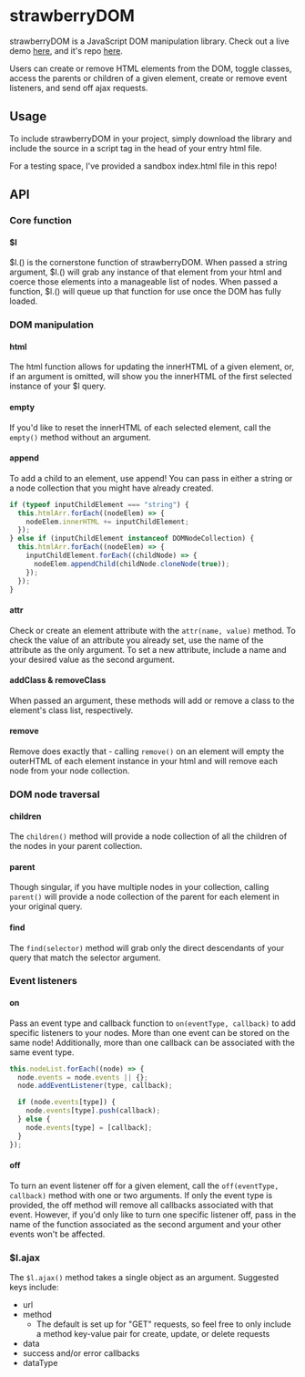 # strawberryDOM

strawberryDOM is a JavaScript DOM manipulation library. Check out a live demo [here](https://lsiler23.github.io/strawberryDOMDemo/), and it's repo [here](https://github.com/lsiler23/strawberryDOMDemo).

Users can create or remove HTML elements from the DOM, toggle classes, access the parents or children of a given element, create or remove event listeners, and send off ajax requests.

## Usage

To include strawberryDOM in your project, simply download the library and include the source in a script tag in the head of your entry html file.

For a testing space, I've provided a sandbox index.html file in this repo!

## API

### Core function
#### $l
$l.() is the cornerstone function of strawberryDOM.
When passed a string argument, $l.() will grab any instance of that element from your html and coerce those elements into a manageable list of nodes.
When passed a function, $l.() will queue up that function for use once the DOM has fully loaded.

### DOM manipulation
#### html
The html function allows for updating the innerHTML of a given element, or, if an argument is omitted, will show you the innerHTML of the first selected instance of your $l query.
#### empty
If you'd like to reset the innerHTML of each selected element, call the ```empty()``` method without an argument.
#### append
To add a child to an element, use append! You can pass in either a string or a node collection that you might have already created.

```javascript
if (typeof inputChildElement === "string") {
  this.htmlArr.forEach((nodeElem) => {
    nodeElem.innerHTML += inputChildElement;
  });
} else if (inputChildElement instanceof DOMNodeCollection) {
  this.htmlArr.forEach((nodeElem) => {
    inputChildElement.forEach((childNode) => {
      nodeElem.appendChild(childNode.cloneNode(true));
    });
  });
}
```
#### attr
Check or create an element attribute with the ```attr(name, value)``` method. To check the value of an attribute you already set, use the name of the attribute as the only argument. To set a new attribute, include a name and your desired value as the second argument.
#### addClass & removeClass
When passed an argument, these methods will add or remove a class to the element's class list, respectively.
#### remove
Remove does exactly that - calling ```remove()``` on an element will empty the outerHTML of each element instance in your html and will remove each node from your node collection.

### DOM node traversal
#### children
The ```children()``` method will provide a node collection of all the children of the nodes in your parent collection.
#### parent
Though singular, if you have multiple nodes in your collection, calling ```parent()``` will provide a node collection of the parent for each element in your original query.
#### find
The ```find(selector)``` method will grab only the direct descendants of your query that match the selector argument.

### Event listeners
#### on
Pass an event type and callback function to ```on(eventType, callback)``` to add specific listeners to your nodes. More than one event can be stored on the same node! Additionally, more than one callback can be associated with the same event type.
```javascript
this.nodeList.forEach((node) => {
  node.events = node.events || {};
  node.addEventListener(type, callback);

  if (node.events[type]) {
    node.events[type].push(callback);
  } else {
    node.events[type] = [callback];
  }
});
```
#### off
To turn an event listener off for a given element, call the ```off(eventType, callback)``` method with one or two arguments. If only the event type is provided, the off method will remove all callbacks associated with that event. However, if you'd only like to turn one specific listener off, pass in the name of the function associated as the second argument and your other events won't be affected.

### $l.ajax

The ```$l.ajax()``` method takes a single object as an argument. Suggested keys include:

* url
* method
  * The default is set up for "GET" requests, so feel free to only include a method key-value pair for create, update, or delete requests
* data
* success and/or error callbacks
* dataType
